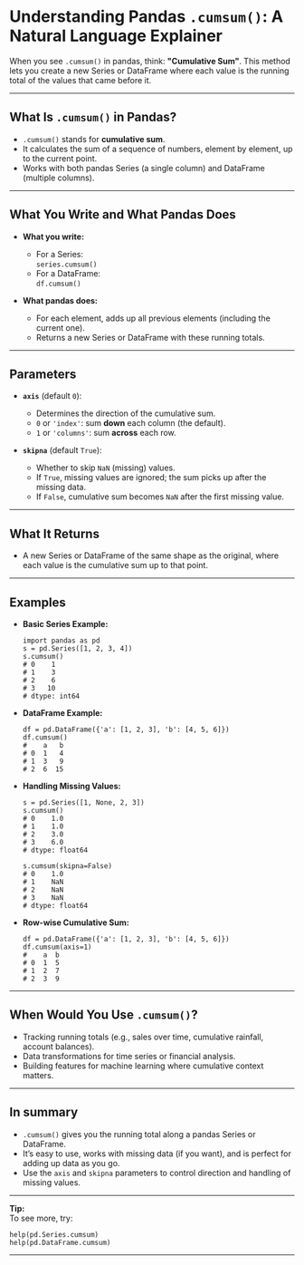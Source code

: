 # Understanding Pandas `.cumsum()`: A Natural Language Explainer

When you see `.cumsum()` in pandas, think: **"Cumulative Sum"**. This method lets you create a new Series or DataFrame where each value is the running total of the values that came before it.

---

## What Is `.cumsum()` in Pandas?

- `.cumsum()` stands for **cumulative sum**.
- It calculates the sum of a sequence of numbers, element by element, up to the current point.
- Works with both pandas Series (a single column) and DataFrame (multiple columns).

---

## What You Write and What Pandas Does

- **What you write:**
    - For a Series:  
        `series.cumsum()`
    - For a DataFrame:  
        `df.cumsum()`

- **What pandas does:**  
    - For each element, adds up all previous elements (including the current one).
    - Returns a new Series or DataFrame with these running totals.

---

## Parameters

- **`axis`** (default `0`):  
    - Determines the direction of the cumulative sum.
    - `0` or `'index'`: sum **down** each column (the default).
    - `1` or `'columns'`: sum **across** each row.

- **`skipna`** (default `True`):  
    - Whether to skip `NaN` (missing) values.
    - If `True`, missing values are ignored; the sum picks up after the missing data.
    - If `False`, cumulative sum becomes `NaN` after the first missing value.

---

## What It Returns

- A new Series or DataFrame of the same shape as the original, where each value is the cumulative sum up to that point.

---

## Examples

- **Basic Series Example:**

      import pandas as pd
      s = pd.Series([1, 2, 3, 4])
      s.cumsum()
      # 0    1
      # 1    3
      # 2    6
      # 3   10
      # dtype: int64

- **DataFrame Example:**

      df = pd.DataFrame({'a': [1, 2, 3], 'b': [4, 5, 6]})
      df.cumsum()
      #    a   b
      # 0  1   4
      # 1  3   9
      # 2  6  15

- **Handling Missing Values:**

      s = pd.Series([1, None, 2, 3])
      s.cumsum()
      # 0    1.0
      # 1    1.0
      # 2    3.0
      # 3    6.0
      # dtype: float64

      s.cumsum(skipna=False)
      # 0    1.0
      # 1    NaN
      # 2    NaN
      # 3    NaN
      # dtype: float64

- **Row-wise Cumulative Sum:**

      df = pd.DataFrame({'a': [1, 2, 3], 'b': [4, 5, 6]})
      df.cumsum(axis=1)
      #    a  b
      # 0  1  5
      # 1  2  7
      # 2  3  9

---

## When Would You Use `.cumsum()`?

- Tracking running totals (e.g., sales over time, cumulative rainfall, account balances).
- Data transformations for time series or financial analysis.
- Building features for machine learning where cumulative context matters.

---

## In summary

- `.cumsum()` gives you the running total along a pandas Series or DataFrame.
- It’s easy to use, works with missing data (if you want), and is perfect for adding up data as you go.
- Use the `axis` and `skipna` parameters to control direction and handling of missing values.

---

**Tip:**  
To see more, try:

    help(pd.Series.cumsum)
    help(pd.DataFrame.cumsum)

---
